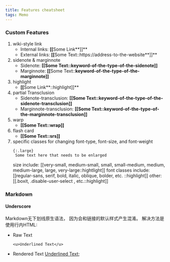 ```yaml
---
title: Features cheatsheet
tags: Memo
---
```

### Custom Features
1. wiki-style link
   - Internal links: **[​[**​Some Link**]]**
   - External links: **[​[**​Some Text::https://address-to-the-website**]]**
2. sidenote & marginnote
   - Sidenote: **[​[**Some Text**::keyword-of-the-type-of-the-sidenote]]**
   - Marginnote: **[​[**​Some Text::**keyword-of-the-type-of-the-marginnote]]**
3. highlight
   - **[​[**​Some Link**::highlight]]**
4. partial Transclusion
   - Sidenote-transclusion: **[​[**Some Text**::keyword-of-the-type-of-the-sidenote-transclusion]]**
   - Marginnote-transclusion: **[​[​**Some Text**::keyword-of-the-type-of-the-marginnote-transclusion]]**
5. warp
   - **[​[**Some Text**::wrap]]**
6. flash card
   - **[[**Some Text**::srs]]**
7. specific classes for changing font-type, font-size, and font-weight
   ```
   {:.large}
    Some text here that needs to be enlarged
   ```
   size include: [[very-small, medium-small, small, small-medium, medium, medium-large, large, very-large::hightlight]]
   font classes include: [[regular-sans, serif, bold, italic, oblique, bolder, etc. ::highlight]]
   other: [[.boxit, .disable-user-select , etc.::highlight]]



### Markdown
#### Underscore
Markdown无下划线原生语法， 因为会和链接的默认样式产生混淆。
解决方法是使用行内HTML:
- Raw Text
    ```
    <u>Underlined Text</u>
    ```
- Rendered Text
  <u>Underlined Text</u>;